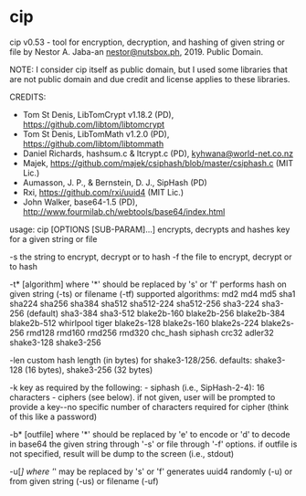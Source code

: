 # cip
cip v0.53 - tool for encryption, decryption, and hashing of given string or file
by Nestor A. Jaba-an <nestor@nutsbox.ph>, 2019. Public Domain.

NOTE: I consider cip itself as public domain, but I used some libraries that are not public domain and due credit and license applies to these libraries.

CREDITS:
  - Tom St Denis, LibTomCrypt v1.18.2 (PD), https://github.com/libtom/libtomcrypt
  - Tom St Denis, LibTomMath v1.2.0 (PD), https://github.com/libtom/libtommath
  - Daniel Richards, hashsum.c & ltcrypt.c (PD), <kyhwana@world-net.co.nz>
  - Majek, https://github.com/majek/csiphash/blob/master/csiphash.c (MIT Lic.)
  - Aumasson, J. P., & Bernstein, D. J., SipHash (PD)
  - Rxi, https://github.com/rxi/uuid4 (MIT Lic.)
  - John Walker, base64-1.5 (PD), http://www.fourmilab.ch/webtools/base64/index.html

usage:	cip [OPTIONS [SUB-PARAM]...]
encrypts, decrypts and hashes key for a given string or file

-s    <string>		the string to encrypt, decrypt or to hash
-f    <filename>	the file to encrypt, decrypt or to hash

-t*   [algorithm] where '*' should be replaced by 's' or 'f'
		              performs hash on given string (-ts) or filename (-tf)
			            supported algorithms: md2 md4 md5 sha1 sha224 sha256
			            sha384 sha512 sha512-224 sha512-256 sha3-224
			            sha3-256 (default) sha3-384 sha3-512 blake2b-160
			            blake2b-256 blake2b-384 blake2b-512 whirlpool tiger
			            blake2s-128 blake2s-160 blake2s-224 blake2s-256 rmd128
			            rmd160 rmd256 rmd320 chc_hash siphash crc32 adler32
			            shake3-128 shake3-256
      
-len  <length>    custom hash length (in bytes) for shake3-128/256.
                  defaults: shake3-128 (16 bytes), shake3-256 (32 bytes)

-k    <key>       key as required by the following:
                  - siphash (i.e., SipHash-2-4): 16 characters
                  - ciphers (see below). if not given, user will be prompted
                  to provide a key--no specific number of characters
                  required for cipher (think of this like a password)

-b*   [outfile]   where '*' should be replaced by 'e' to encode
                  or 'd' to decode in base64 the given string through '-s'
                  or file through '-f' options. if outfile is not specified,
                  result will be dump to the screen (i.e., stdout)

-u[*]             where '*' may be replaced by 's' or 'f'
                  generates uuid4 randomly (-u) or from given string (-us)
                  or filename (-uf)
